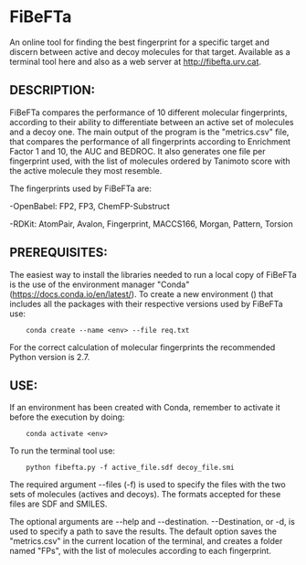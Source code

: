 # FiBeFTa

An online tool for finding the best fingerprint for a specific target and discern between active and decoy molecules for that target. Available as a terminal tool here and also as a web server at http://fibefta.urv.cat.


## DESCRIPTION:

FiBeFTa compares the performance of 10 different molecular fingerprints, according to their ability to differentiate between an active set of molecules and a decoy one. The main output of the program is the "metrics.csv" file, that compares the performance of all fingerprints according to Enrichment Factor 1 and 10, the AUC and BEDROC. It also generates one file per fingerprint used, with the list of molecules ordered by Tanimoto score with the active molecule they most resemble.

The fingerprints used by FiBeFTa are:

-OpenBabel: FP2, FP3, ChemFP-Substruct

-RDKit: AtomPair, Avalon, Fingerprint, MACCS166, Morgan, Pattern, Torsion


## PREREQUISITES:

The easiest way to install the libraries needed to run a local copy of FiBeFTa is the use of the environment manager "Conda" (https://docs.conda.io/en/latest/). To create a new environment (<env>) that includes all the packages with their respective versions used by FiBeFTa use:

		conda create --name <env> --file req.txt

For the correct calculation of molecular fingerprints the recommended Python version is 2.7. 


## USE:

If an environment has been created with Conda, remember to activate it before the execution by doing:

		conda activate <env>
	
To run the terminal tool use:
   
		python fibefta.py -f active_file.sdf decoy_file.smi
	
The required argument --files (-f) is used to specify the files with the two sets of molecules (actives and decoys). The formats accepted for these files are SDF and SMILES.
  
The optional arguments are --help and --destination. --Destination, or -d, is used to specify a path to save the results. The default option saves the "metrics.csv" in the current location of the terminal, and creates a folder named "FPs", with the list of molecules according to each fingerprint.
